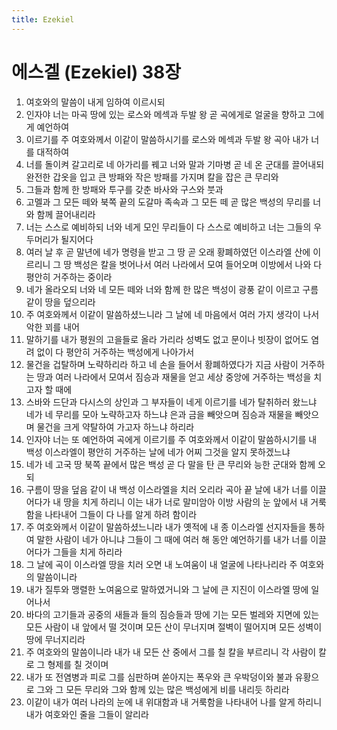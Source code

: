 ```yaml
---
title: Ezekiel
---
```


# 에스겔 (Ezekiel) 38장
1. 여호와의 말씀이 내게 임하여 이르시되
1. 인자야 너는 마곡 땅에 있는 로스와 메섹과 두발 왕 곧 곡에게로 얼굴을 향하고 그에게 예언하여
1. 이르기를 주 여호와께서 이같이 말씀하시기를 로스와 메섹과 두발 왕 곡아 내가 너를 대적하여
1. 너를 돌이켜 갈고리로 네 아가리를 꿰고 너와 말과 기마병 곧 네 온 군대를 끌어내되 완전한 갑옷을 입고 큰 방패와 작은 방패를 가지며 칼을 잡은 큰 무리와
1. 그들과 함께 한 방패와 투구를 갖춘 바사와 구스와 붓과
1. 고멜과 그 모든 떼와 북쪽 끝의 도갈마 족속과 그 모든 떼 곧 많은 백성의 무리를 너와 함께 끌어내리라
1. 너는 스스로 예비하되 너와 네게 모인 무리들이 다 스스로 예비하고 너는 그들의 우두머리가 될지어다
1. 여러 날 후 곧 말년에 네가 명령을 받고 그 땅 곧 오래 황폐하였던 이스라엘 산에 이르리니 그 땅 백성은 칼을 벗어나서 여러 나라에서 모여 들어오며 이방에서 나와 다 평안히 거주하는 중이라
1. 네가 올라오되 너와 네 모든 떼와 너와 함께 한 많은 백성이 광풍 같이 이르고 구름 같이 땅을 덮으리라
1. 주 여호와께서 이같이 말씀하셨느니라 그 날에 네 마음에서 여러 가지 생각이 나서 악한 꾀를 내어
1. 말하기를 내가 평원의 고을들로 올라 가리라 성벽도 없고 문이나 빗장이 없어도 염려 없이 다 평안히 거주하는 백성에게 나아가서
1. 물건을 겁탈하며 노략하리라 하고 네 손을 들어서 황폐하였다가 지금 사람이 거주하는 땅과 여러 나라에서 모여서 짐승과 재물을 얻고 세상 중앙에 거주하는 백성을 치고자 할 때에
1. 스바와 드단과 다시스의 상인과 그 부자들이 네게 이르기를 네가 탈취하러 왔느냐 네가 네 무리를 모아 노략하고자 하느냐 은과 금을 빼앗으며 짐승과 재물을 빼앗으며 물건을 크게 약탈하여 가고자 하느냐 하리라
1. 인자야 너는 또 예언하여 곡에게 이르기를 주 여호와께서 이같이 말씀하시기를 내 백성 이스라엘이 평안히 거주하는 날에 네가 어찌 그것을 알지 못하겠느냐
1. 네가 네 고국 땅 북쪽 끝에서 많은 백성 곧 다 말을 탄 큰 무리와 능한 군대와 함께 오되
1. 구름이 땅을 덮음 같이 내 백성 이스라엘을 치러 오리라 곡아 끝 날에 내가 너를 이끌어다가 내 땅을 치게 하리니 이는 내가 너로 말미암아 이방 사람의 눈 앞에서 내 거룩함을 나타내어 그들이 다 나를 알게 하려 함이라
1. 주 여호와께서 이같이 말씀하셨느니라 내가 옛적에 내 종 이스라엘 선지자들을 통하여 말한 사람이 네가 아니냐 그들이 그 때에 여러 해 동안 예언하기를 내가 너를 이끌어다가 그들을 치게 하리라
1. 그 날에 곡이 이스라엘 땅을 치러 오면 내 노여움이 내 얼굴에 나타나리라 주 여호와의 말씀이니라
1. 내가 질투와 맹렬한 노여움으로 말하였거니와 그 날에 큰 지진이 이스라엘 땅에 일어나서
1. 바다의 고기들과 공중의 새들과 들의 짐승들과 땅에 기는 모든 벌레와 지면에 있는 모든 사람이 내 앞에서 떨 것이며 모든 산이 무너지며 절벽이 떨어지며 모든 성벽이 땅에 무너지리라
1. 주 여호와의 말씀이니라 내가 내 모든 산 중에서 그를 칠 칼을 부르리니 각 사람이 칼로 그 형제를 칠 것이며
1. 내가 또 전염병과 피로 그를 심판하며 쏟아지는 폭우와 큰 우박덩이와 불과 유황으로 그와 그 모든 무리와 그와 함께 있는 많은 백성에게 비를 내리듯 하리라
1. 이같이 내가 여러 나라의 눈에 내 위대함과 내 거룩함을 나타내어 나를 알게 하리니 내가 여호와인 줄을 그들이 알리라